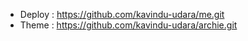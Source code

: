 - Deploy : https://github.com/kavindu-udara/me.git
- Theme : https://github.com/kavindu-udara/archie.git